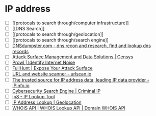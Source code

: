 # IP address

- [ ] [[protocals to search through/computer infrastructure]]
- [ ] [[DNS Search]]
- [ ] [[protocals to search through/geolocation]]
- [ ] [[protocals to search through/search engine]]
- [ ] [DNSdumpster.com - dns recon and research, find and lookup dns records](https://dnsdumpster.com/)
- [ ] [Attack Surface Management and Data Solutions | Censys](https://censys.io/)
- [ ] [Prowl | Identify Internet Noise](https://prowl.lupovis.io/)
- [ ] [FullHunt | Expose Your Attack Surface](https://fullhunt.io/)
- [ ] [URL and website scanner - urlscan.io](https://urlscan.io/)
- [ ] [The trusted source for IP address data, leading IP data provider - IPinfo.io](https://ipinfo.io/)
- [ ] [Cybersecurity Search Engine | Criminal IP](https://www.criminalip.io/en)
- [ ] [ip8 - IP Lookup Tool](https://ip8.com/)
- [ ] [IP Address Lookup | Geolocation](https://www.iplocation.net/)
- [ ] [WHOIS API | WHOIS Lookup API | Domain WHOIS API](https://www.whoxy.com/)